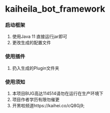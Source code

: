 # kaiheila_bot_framework

### 启动框架

1. 使用Java 11 直接运行jar即可
2. 更改生成的配置文件

### 使用插件
1. 扔入生成的Plugin文件夹
### 使用须知
1. 本项目BUG高达114514请勿在运行在生产环境下
2. 项目作者学历有限勿催更
3. 开黑啦频道https://kaihei.co/cQ8Gj9;
